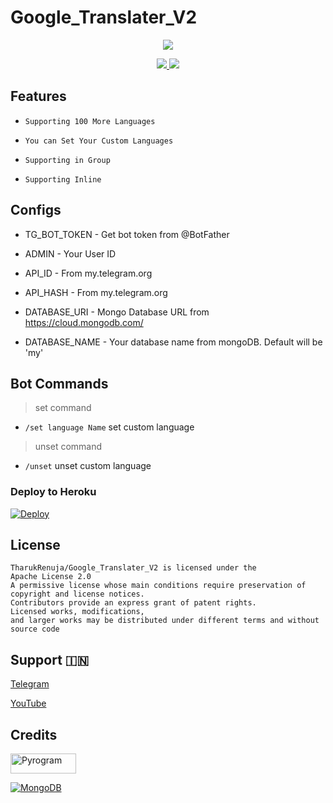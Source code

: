 # Google_Translater_V2

<p align="center">
  <a href="https://www.python.org">
    <img src="http://ForTheBadge.com/images/badges/made-with-python.svg">

  </a>
</p>
</p>

</p>
<p align="center">
  <a href="https://github.com/TharukRenuja/Google_Translater_V2/stargazers">
    <img src="https://img.shields.io/github/stars/TharukRenuja/Google_Translater_V2?style=social">

  </a>
  
  <a href="https://github.com/TharukRenuja/Google_Translater_V2/fork">
    <img src="https://img.shields.io/github/forks/TharukRenuja/Google_Translater_V2?label=Fork&style=social">

  </a>  
</p>

## Features

* ```Supporting 100 More Languages```

* ```You can Set Your Custom Languages```

* ```Supporting in Group```

* ```Supporting Inline```

## Configs 

* TG_BOT_TOKEN  - Get bot token from @BotFather

* ADMIN         - Your User ID

* API_ID        - From my.telegram.org 

* API_HASH      - From my.telegram.org 

* DATABASE_URI  - Mongo Database URL from https://cloud.mongodb.com/

* DATABASE_NAME  - Your database name from mongoDB. Default will be 'my'


## Bot Commands
> set command
* `/set language Name` set custom language
> unset command
* `/unset` unset custom language

### Deploy to Heroku
[![Deploy](https://www.herokucdn.com/deploy/button.svg)](https://heroku.com/deploy?template=https://github.com/TharukRenuja/Google_Translater_V2)

## License
````
TharukRenuja/Google_Translater_V2 is licensed under the
Apache License 2.0
A permissive license whose main conditions require preservation of copyright and license notices.
Contributors provide an express grant of patent rights.
Licensed works, modifications, 
and larger works may be distributed under different terms and without source code 
````

## Support 🇮🇳
<a href="https://t.me/TharukRenuja">
   <p> Telegram </p>
  </a>
<a href="https://www.youtube.com/channel/UCoqH50psZdxpiSMIFZi6OFQ?view_as=subscriber">
   <p> YouTube </p>
  </a>

## Credits

<p align="left">
  <a href="https://github.com/pyrogram/pyrogram">
    <img alt="Pyrogram" src ="https://i.imgur.com/BOgY9ai.png" width="104.75" height="32"/>
  </a>
</p>

<p align="left">
  <a href="https://docs.mongodb.com">
    <img alt="MongoDB" src ="https://img.shields.io/badge/MongoDB-%234ea94b.svg?&style=for-the-badge&logo=mongodb&logoColor=white"/>
  </a>
</p>
